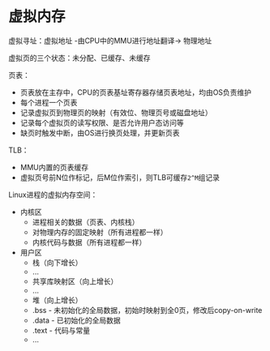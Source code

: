 # 虚拟内存

虚拟寻址：虚拟地址 -由CPU中的MMU进行地址翻译-> 物理地址

虚拟页的三个状态：未分配、已缓存、未缓存

页表：
* 页表放在主存中，CPU的页表基址寄存器存储页表地址，均由OS负责维护
* 每个进程一个页表
* 记录虚拟页到物理页的映射（有效位、物理页号或磁盘地址）
* 记录每个虚拟页的读写权限、是否允许用户态访问等
* 缺页时触发中断，由OS进行换页处理，并更新页表

TLB：
* MMU内置的页表缓存
* 虚拟页号前N位作标记，后M位作索引，则TLB可缓存`2^M`组记录

Linux进程的虚拟内存空间：
* 内核区
    * 进程相关的数据（页表、内核栈） 
    * 对物理内存的固定映射（所有进程都一样）
    * 内核代码与数据（所有进程都一样）
* 用户区
    * 栈（向下增长）
    * ...
    * 共享库映射区（向上增长）
    * ...
    * 堆（向上增长）
    * .bss - 未初始化的全局数据，初始时映射到全0页，修改后copy-on-write
    * .data - 已初始化的全局数据
    * .text - 代码与常量
    * ...